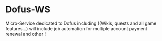 # Dofus-WS
Micro-Service dedicated to Dofus including ((Wikis, quests and all game features...)
will include job automation for multiple account payment renewal and other !
